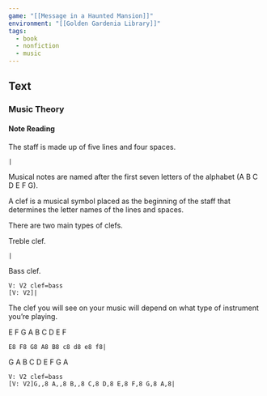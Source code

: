 ```yaml
---
game: "[[Message in a Haunted Mansion]]"
environment: "[[Golden Gardenia Library]]"
tags: 
  - book
  - nonfiction
  - music
---
```

## Text

### Music Theory

#### Note Reading

The staff is made up of five lines and four spaces.
```music-abc
|
```
Musical notes are named after the first seven letters of the alphabet (A B C D E F G).

A clef is a musical symbol placed as the beginning of the staff that determines the letter names of the lines and spaces.

There are two main types of clefs.

Treble clef.
```music-abc
|
```

Bass clef.
```music-abc
V: V2 clef=bass
[V: V2]|
```
The clef you will see on your music will depend on what type of instrument you’re playing.

E F G A B C D E F

```music-abc
E8 F8 G8 A8 B8 c8 d8 e8 f8|
```
G A B C D E F G A
```music-abc
V: V2 clef=bass
[V: V2]G,,8 A,,8 B,,8 C,8 D,8 E,8 F,8 G,8 A,8|
```
